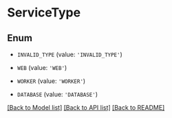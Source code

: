 # ServiceType


## Enum

* `INVALID_TYPE` (value: `'INVALID_TYPE'`)

* `WEB` (value: `'WEB'`)

* `WORKER` (value: `'WORKER'`)

* `DATABASE` (value: `'DATABASE'`)

[[Back to Model list]](../README.md#documentation-for-models) [[Back to API list]](../README.md#documentation-for-api-endpoints) [[Back to README]](../README.md)



